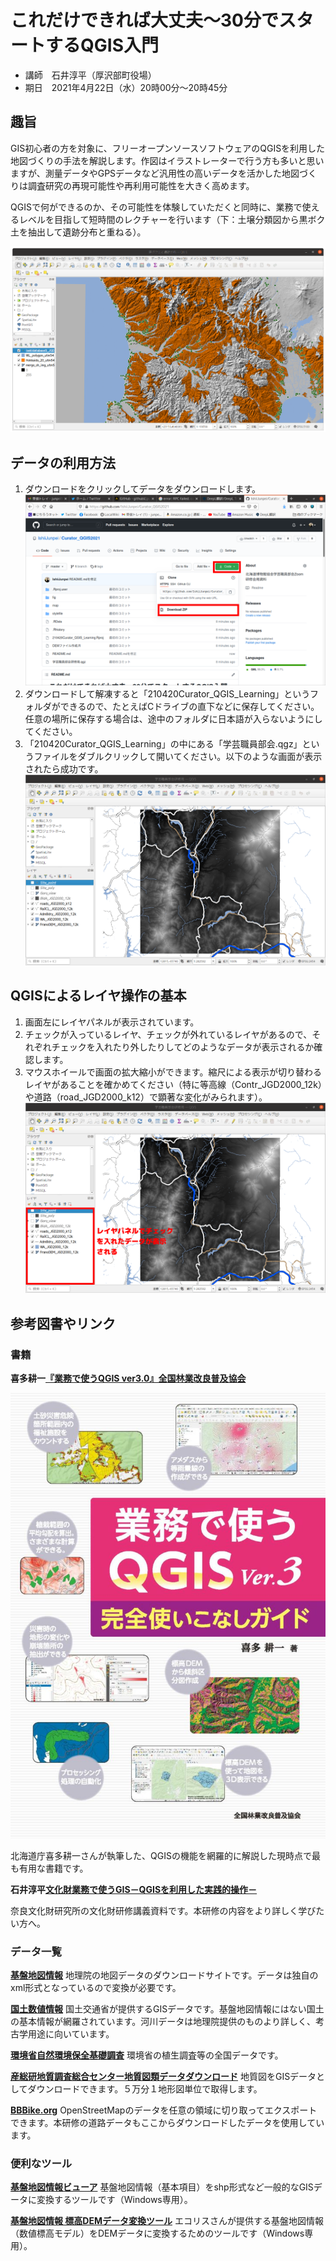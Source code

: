 # これだけできれば大丈夫〜30分でスタートするQGIS入門

- 講師　石井淳平（厚沢部町役場）
- 期日　2021年4月22日（水）20時00分〜20時45分

## 趣旨

GIS初心者の方を対象に、フリーオープンソースソフトウェアのQGISを利用した地図づくりの手法を解説します。作図はイラストレーターで行う方も多いと思いますが、測量データやGPSデータなど汎用性の高いデータを活かした地図づくりは調査研究の再現可能性や再利用可能性を大きく高めます。

QGISで何ができるのか、その可能性を体験していただくと同時に、業務で使えるレベルを目指して短時間のレクチャーを行います（下：土壌分類図から黒ボク土を抽出して遺跡分布と重ねる）。

![](fig/01_01.png "土壌分類図から「黒ボク土」を抽出して遺跡分布と重ねる")

## データの利用方法

1. ダウンロードをクリックしてデータをダウンロードします。
![](fig/01_02.png "GitHub")
2. ダウンロードして解凍すると「210420Curator_QGIS_Learning」というフォルダができるので、たとえばCドライブの直下などに保存してください。任意の場所に保存する場合は、途中のフォルダに日本語が入らないようにしてください。
3. 「210420Curator_QGIS_Learning」の中にある「学芸職員部会.qgz」というファイルをダブルクリックして開いてください。以下のような画面が表示されたら成功です。
![](fig/02_01.png "QGIS起動状態")


## QGISによるレイヤ操作の基本

1. 画面左にレイヤパネルが表示されています。
2. チェックが入っているレイヤ、チェックが外れているレイヤがあるので、それぞれチェックを入れたり外したりしてどのようなデータが表示されるか確認します。
3. マウスホイールで画面の拡大縮小ができます。縮尺による表示が切り替わるレイヤがあることを確かめてください（特に等高線（Contr_JGD2000_12k）や道路（road_JGD2000_k12）で顕著な変化がみられます）。
![](fig/03_01.png "レイヤパネル")

## 参考図書やリンク

### 書籍

**喜多耕一[『業務で使うQGIS ver3.0』全国林業改良普及協会](https://www.amazon.co.jp/%E6%A5%AD%E5%8B%99%E3%81%A7%E4%BD%BF%E3%81%86%EF%BC%B1%EF%BC%A7%EF%BC%A9%EF%BC%B3-Ver-3-%E5%AE%8C%E5%85%A8%E4%BD%BF%E3%81%84%E3%81%93%E3%81%AA%E3%81%97%E3%82%AC%E3%82%A4%E3%83%89-%E5%96%9C%E5%A4%9A-%E8%80%95%E4%B8%80/dp/4881383787)**

![](fig/04_01.jpg)

北海道庁喜多耕一さんが執筆した、QGISの機能を網羅的に解説した現時点で最も有用な書籍です。


**石井淳平[文化財業務で使うGIS－QGISを利用した実践的操作－](file:///tmp/mozilla_ishii0/BB27718418_2_138_194.pdf)**

奈良文化財研究所の文化財研修講義資料です。本研修の内容をより詳しく学びたい方へ。

### データ一覧

**[基盤地図情報](https://fgd.gsi.go.jp/download/menu.php)**
地理院の地図データのダウンロードサイトです。データは独自のxml形式となっているので変換が必要です。


**[国土数値情報](https://nlftp.mlit.go.jp/ksj/)**
国土交通省が提供するGISデータです。基盤地図情報にはない国土の基本情報が網羅されています。河川データは地理院提供のものより詳しく、考古学用途に向いています。


**[環境省自然環境保全基礎調査](http://gis.biodic.go.jp/webgis/sc-023.html)**
環境省の植生調査等の全国データです。


**[産総研地質調査総合センター地質図類データダウンロード](https://gbank.gsj.jp/datastore/)**
地質図をGISデータとしてダウンロードできます。５万分１地形図単位で取得します。


**[BBBike.org](https://extract.bbbike.org/)**
OpenStreetMapのデータを任意の領域に切り取ってエクスポートできます。本研修の道路データもここからダウンロードしたデータを使用しています。

### 便利なツール

**[基盤地図情報ビューア](https://fgd.gsi.go.jp/download/documents.html)**
基盤地図情報（基本項目）をshp形式など一般的なGISデータに変換するツールです（Windows専用）。


**[基盤地図情報 標高DEMデータ変換ツール](https://www.ecoris.co.jp/contents/demtool.html)**
エコリスさんが提供する基盤地図情報（数値標高モデル）をDEMデータに変換するためのツールです（Windows専用）。




